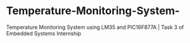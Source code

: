 # Temperature-Monitoring-System-
Temperature Monitoring System using LM35 and PIC16F877A | Task 3 of Embedded Systems Internship
